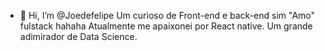 - 👋 Hi, I’m @Joedefelipe
Um curioso de Front-end e back-end sim "Amo" fulstack hahaha
Atualmente me apaixonei por React native.
Um grande adimirador de Data Science.
